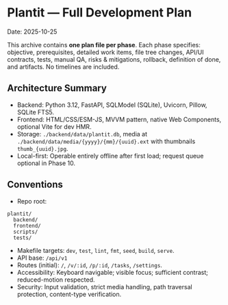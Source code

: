 # Plantit — Full Development Plan
Date: 2025-10-25

This archive contains **one plan file per phase**. Each phase specifies: objective, prerequisites, detailed work items, file tree changes, API/UI contracts, tests, manual QA, risks & mitigations, rollback, definition of done, and artifacts. No timelines are included.

## Architecture Summary
- Backend: Python 3.12, FastAPI, SQLModel (SQLite), Uvicorn, Pillow, SQLite FTS5.
- Frontend: HTML/CSS/ESM-JS, MVVM pattern, native Web Components, optional Vite for dev HMR.
- Storage: `./backend/data/plantit.db`, media at `./backend/data/media/{yyyy}/{mm}/{uuid}.ext` with thumbnails `thumb_{uuid}.jpg`.
- Local-first: Operable entirely offline after first load; request queue optional in Phase 10.

## Conventions
- Repo root:
```
plantit/
  backend/
  frontend/
  scripts/
  tests/
```
- Makefile targets: `dev`, `test`, `lint`, `fmt`, `seed`, `build`, `serve`.
- API base: `/api/v1`
- Routes (initial): `/`, `/v/:id`, `/p/:id`, `/tasks`, `/settings`.
- Accessibility: Keyboard navigable; visible focus; sufficient contrast; reduced-motion respected.
- Security: Input validation, strict media handling, path traversal protection, content-type verification.
